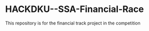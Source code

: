 # HACKDKU--SSA-Financial-Race
This repository is for the financial track project in the competition

